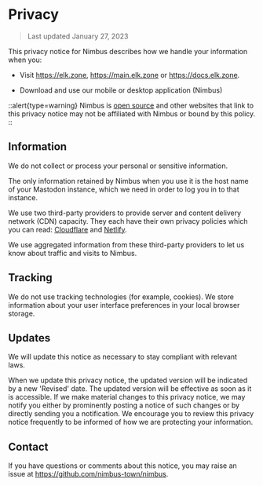 # Privacy

> Last updated January 27, 2023

This privacy notice for Nimbus describes how we handle your information when you:

- Visit https://elk.zone, https://main.elk.zone or https://docs.elk.zone.

- Download and use our mobile or desktop application (Nimbus)

::alert{type=warning}
Nimbus is [open source](https://github.com/nimbus-town/nimbus) and other websites that link to this privacy notice may not be affiliated with Nimbus or bound by this policy.
::

## Information

We do not collect or process your personal or sensitive information.

The only information retained by Nimbus when you use it is the host name of your Mastodon instance, which we need in order to log you in to that instance.

We use two third-party providers to provide server and content delivery network (CDN) capacity. They each have their own privacy policies which you can read: [Cloudflare](https://www.cloudflare.com/privacypolicy/) and [Netlify](https://www.netlify.com/privacy/).

We use aggregated information from these third-party providers to let us know about traffic and visits to Nimbus.

## Tracking

We do not use tracking technologies (for example, cookies). We store information about your user interface preferences in your local browser storage.

## Updates

We will update this notice as necessary to stay compliant with relevant laws.

When we update this privacy notice, the updated version will be indicated by a new 'Revised' date. The updated version will be effective as soon as it is accessible. If we make material changes to this privacy notice, we may notify you either by prominently posting a notice of such changes or by directly sending you a notification. We encourage you to review this privacy notice frequently to be informed of how we are protecting your information.

## Contact

If you have questions or comments about this notice, you may raise an issue at https://github.com/nimbus-town/nimbus.
